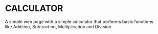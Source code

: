 # CALCULATOR #
A simple web page with a simple calculator that performs basic functions like Addition, Subtraction, Multiplication and Division.
